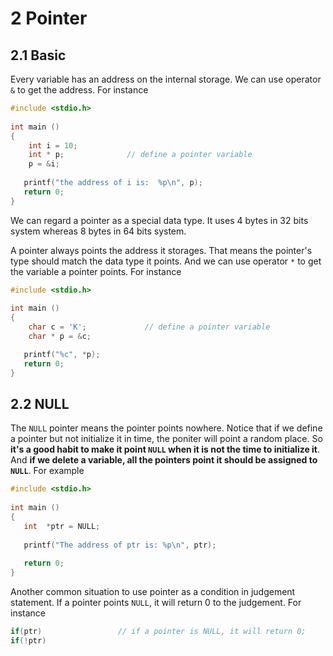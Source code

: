 # 2 Pointer

## 2.1 Basic

Every variable has an address on the internal storage. We can use operator `&` to get the address. For instance

```c
#include <stdio.h>
 
int main ()
{
    int i = 10;
    int * p;              // define a pointer variable
    p = &i;
 
   printf("the address of i is:  %p\n", p);
   return 0;
}
```

We can regard a pointer as a special data type. It uses 4 bytes in 32 bits system whereas 8 bytes in 64 bits system.

A pointer always points the address it storages. That means the pointer's type should match the data type it points. And we can use operator `*` to get the variable a pointer points. For instance

```c
#include <stdio.h>
 
int main ()
{
    char c = 'K';             // define a pointer variable
    char * p = &c;

   printf("%c", *p);
   return 0;
}
```

## 2.2 NULL

The `NULL` pointer means the pointer points nowhere. Notice that if we define a pointer but not initialize it in time, the poniter will point a random place. So **it's a good habit to make it point `NULL` when it is not the time to initialize it**. And **if we delete a variable, all the pointers point it should be assigned to `NULL`**. For example

```c
#include <stdio.h>
 
int main ()
{
   int  *ptr = NULL;
 
   printf("The address of ptr is: %p\n", ptr);
 
   return 0;
}
```

Another common situation to use pointer as a condition in judgement statement. If a pointer points `NULL`, it will return 0 to the judgement. For instance

```c
if(ptr)                 // if a pointer is NULL, it will return 0;
if(!ptr)
```
